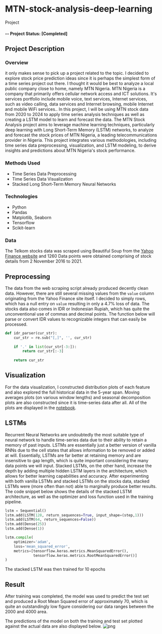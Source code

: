# MTN-stock-analysis-deep-learning
Project
#### -- Project Status: [Completed]

## Project Description
### Overview
it only makes sense to pick up a project related to the topic. I decided to explore stock price prediction ideas since it is perhaps the simplest form of a time series project out there. I thought it would be best to analyze a local public company close to home, namely MTN Nigeria. MTN Nigeria is a company that primarily offers cellular network access and ICT solutions. It's services portfolio include mobile voice, text services, Internet services, such as video calling, data services and Internet browsing, mobile Internet and mobile WiFi services.. In this project, I will be using MTN stock data from 2020 to 2024 to apply time series analysis techniques as well as creating a LSTM model to learn and forecast the data. The MTN Stock Analysis project aims to leverage machine learning techniques, particularly deep learning with Long Short-Term Memory (LSTM) networks, to analyze and forecast the stock prices of MTN Nigeria, a leading telecommunications provider in Nigeria. This project integrates various methodologies, including time series data preprocessing, visualization, and LSTM modeling, to derive insights and predictions about MTN Nigeria's stock performance.

### Methods Used
* Time Series Data Preprocessing
* Time Series Data Visualization 
* Stacked Long Short-Term Memory Neural Networks 

### Technologies
* Python
* Pandas
* Matplotlib, Seaborn
* Tensorflow
* Scikit-learn

### Data
The Telkom stocks data was scraped using Beautiful Soup from the [Yahoo Finance website](https://finance.yahoo.com/quote/TLKM.JK/) and 1260 Data points were obtained comprising of stock details from 2 November 2016 to 2021. 


## Preprocessing
The data from the web scraping script already produced decently clean data. However, there are still several missing values from the `value` column originating from the Yahoo Finance site itself. I decided to simply rows, which has a null entry on `value` resulting in only a 4.7% loss of data. The stocks data also comes in IDR or Indonesian Rupiah, which has quite the unconventional use of commas and decimal points. The function below will parse or convert IDR values to recognizable integers that can easily be processed. 
```python
def idr_parser(cur_str):
    cur_str = re.sub("[,]", '', cur_str)
 
    if '.' in list(cur_str[-3:]):
        return cur_str[:-3]
    
    return cur_str
```
## Visualization
For the data visualization, I constructed distribution plots of each feature and also explored the full historical data in the 5-year span. Moving averages plots (on various window lengths) and seasonal decomposition plots are also constructed since it is time-series data after all. All of the plots are displayed in the [notebook](https://github.com/anantoj/telkom-stocks-analysis/blob/main/telkom_stock_notebook.ipynb).

## LSTMs
Recurrent Neural Networks are undoubtedly the most suitable type of neural network to handle time-series data due to their ability to retain a memory of past inputs. LSTMs are essentially just a better version of vanilla RNNs due to the cell states that allows information to be removed or added at will. Essentially, LSTMs are far better at retaining memory and are insensitive to gap length, which is quite important considering the many data points we will input. Stacked LSTMs, on the other hand, increase the depth by adding multiple hidden LSTM layers in the architecture, which allows for better learning capabilities and accuracy. After experimenting with both vanilla LSTMs and stacked LSTMs on the stocks data, stacked LSTMs were (more often than not) able to marginally produce better results. The code snippet below shows the details of the stacked LSTM architecture, as well as the optimizer and loss function used in the training pipeline.
```python
lstm = Sequential()
lstm.add(LSTM(128, return_sequences=True, input_shape=(step,1)))
lstm.add(LSTM(64, return_sequences=False))
lstm.add(Dense(25))
lstm.add(Dense(1))

lstm.compile(
    optimizer='adam',
    loss='mean_squared_error',
    metrics=[tensorflow.keras.metrics.MeanSquaredError(),
             tensorflow.keras.metrics.RootMeanSquaredError()]
)
```
The stacked LSTM was then trained for 10 epochs 
## Result
After training was completed, the model was used to predict the test set and produced a Root Mean Squared error of approximately 70, which is quite an outstandingly low figure considering our data ranges between the 2000 and 4000 area. 

The predictions of the model on both the training and test set plotted against the actual data are also displayed below.
![png](result.png)
